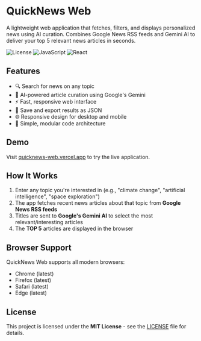 # QuickNews Web
A lightweight web application that fetches, filters, and displays personalized news using AI curation. Combines Google News RSS feeds and Gemini AI to deliver your top 5 relevant news articles in seconds.

![License](https://img.shields.io/github/license/Balionelis/quicknews-web)
![JavaScript](https://img.shields.io/badge/javascript-ES6-yellow)
![React](https://img.shields.io/badge/react-18.2.0-blue)

## Features
- 🔍 Search for news on any topic
- 🤖 AI-powered article curation using Google's Gemini
- ⚡ Fast, responsive web interface
- 💾 Save and export results as JSON
- 🌐 Responsive design for desktop and mobile
- 🔄 Simple, modular code architecture

## Demo
Visit [quicknews-web.vercel.app](https://quicknews-web.vercel.app) to try the live application.

## How It Works
1. Enter any topic you're interested in (e.g., "climate change", "artificial intelligence", "space exploration")
2. The app fetches recent news articles about that topic from **Google News RSS feeds**
3. Titles are sent to **Google's Gemini AI** to select the most relevant/interesting articles
4. The **TOP 5** articles are displayed in the browser

## Browser Support
QuickNews Web supports all modern browsers:
- Chrome (latest)
- Firefox (latest)
- Safari (latest)
- Edge (latest)

## License
This project is licensed under the **MIT License** - see the [LICENSE](https://github.com/Balionelis/quicknews-web/blob/main/LICENSE) file for details.

